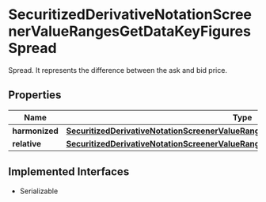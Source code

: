 

# SecuritizedDerivativeNotationScreenerValueRangesGetDataKeyFiguresSpread

Spread. It represents the difference between the ask and bid price.

## Properties

Name | Type | Description | Notes
------------ | ------------- | ------------- | -------------
**harmonized** | [**SecuritizedDerivativeNotationScreenerValueRangesGetDataKeyFiguresSpreadHarmonized**](SecuritizedDerivativeNotationScreenerValueRangesGetDataKeyFiguresSpreadHarmonized.md) |  |  [optional]
**relative** | [**SecuritizedDerivativeNotationScreenerValueRangesGetDataKeyFiguresSpreadRelative**](SecuritizedDerivativeNotationScreenerValueRangesGetDataKeyFiguresSpreadRelative.md) |  |  [optional]


## Implemented Interfaces

* Serializable


